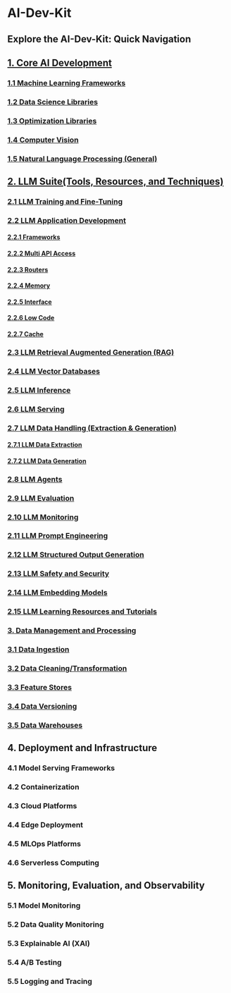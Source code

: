 # AI-Dev-Kit

## Explore the AI-Dev-Kit: Quick Navigation

## [1. Core AI Development](https://github.com/Charikshith/GEN_AI_REPO/blob/main/AI_Dev_Kit/01-Core_AI_Development.md)

### [1.1 Machine Learning Frameworks](https://github.com/Charikshith/GEN_AI_REPO/blob/main/AI_Dev_Kit/01-Core_AI_Development.md#11-machine-learning-frameworks)

### [1.2 Data Science Libraries](https://github.com/Charikshith/GEN_AI_REPO/blob/main/AI_Dev_Kit/01-Core_AI_Development.md#12-data-science-libraries)

### [1.3 Optimization Libraries](https://github.com/Charikshith/GEN_AI_REPO/blob/main/AI_Dev_Kit/01-Core_AI_Development.md#13-optimization-libraries)

### [1.4 Computer Vision](https://github.com/Charikshith/GEN_AI_REPO/blob/main/AI_Dev_Kit/01-Core_AI_Development.md#14-computer-vision)

### [1.5 Natural Language Processing (General)](https://github.com/Charikshith/GEN_AI_REPO/blob/main/AI_Dev_Kit/01-Core_AI_Development.md#15-natural-language-processing-general)

## [2. LLM Suite(Tools, Resources, and Techniques) ](https://github.com/Charikshith/GEN_AI_REPO/blob/main/AI_Dev_Kit/02-LLM_Suite.md#2-llm-suite)

### [2.1 LLM Training and Fine-Tuning](https://github.com/Charikshith/GEN_AI_REPO/blob/main/AI_Dev_Kit/02-LLM_Suite.md#21-llm-training-and-fine-tuning)

### [2.2 LLM Application Development](https://github.com/Charikshith/GEN_AI_REPO/blob/main/AI_Dev_Kit/02-LLM_Suite.md#22-llm-application-development)

#### [2.2.1 Frameworks](https://github.com/Charikshith/GEN_AI_REPO/blob/main/AI_Dev_Kit/02-LLM_Suite.md#221-frameworks)

#### [2.2.2 Multi API Access](https://github.com/Charikshith/GEN_AI_REPO/blob/main/AI_Dev_Kit/02-LLM_Suite.md#222-multi-api-access)

#### [2.2.3 Routers](https://github.com/Charikshith/GEN_AI_REPO/blob/main/AI_Dev_Kit/02-LLM_Suite.md#223-routers)

#### [2.2.4 Memory](https://github.com/Charikshith/GEN_AI_REPO/blob/main/AI_Dev_Kit/02-LLM_Suite.md#224-memory)

#### [2.2.5 Interface](https://github.com/Charikshith/GEN_AI_REPO/blob/main/AI_Dev_Kit/02-LLM_Suite.md#225-interface)

#### [2.2.6 Low Code](https://github.com/Charikshith/GEN_AI_REPO/blob/main/AI_Dev_Kit/02-LLM_Suite.md#226-low-code)

#### [2.2.7 Cache](https://github.com/Charikshith/GEN_AI_REPO/blob/main/AI_Dev_Kit/02-LLM_Suite.md#227-cache)

### [2.3 LLM Retrieval Augmented Generation (RAG)](https://github.com/Charikshith/GEN_AI_REPO/blob/main/AI_Dev_Kit/02-LLM_Suite.md#23-llm-retrieval-augmented-generation-rag)

### [2.4 LLM Vector Databases](https://github.com/Charikshith/GEN_AI_REPO/blob/main/AI_Dev_Kit/02-LLM_Suite.md#23-llm-retrieval-augmented-generation-rag)

### [2.5 LLM Inference](https://github.com/Charikshith/GEN_AI_REPO/blob/main/AI_Dev_Kit/02-LLM_Suite.md#25-llm-inference)

### [2.6 LLM Serving](https://github.com/Charikshith/GEN_AI_REPO/blob/main/AI_Dev_Kit/02-LLM_Suite.md#26-llm-serving)

### [2.7 LLM Data Handling (Extraction & Generation)](https://github.com/Charikshith/GEN_AI_REPO/blob/main/AI_Dev_Kit/02-LLM_Suite.md#27-llm-data-handling-extraction--generation)

#### [2.7.1 LLM Data Extraction](https://github.com/Charikshith/GEN_AI_REPO/blob/main/AI_Dev_Kit/02-LLM_Suite.md#271-llm-data-extraction)

#### [2.7.2 LLM Data Generation](https://github.com/Charikshith/GEN_AI_REPO/blob/main/AI_Dev_Kit/02-LLM_Suite.md#272-llm-data-generation)

### [2.8 LLM Agents](https://github.com/Charikshith/GEN_AI_REPO/blob/main/AI_Dev_Kit/02-LLM_Suite.md#28-llm-agents)

### [2.9 LLM Evaluation](https://github.com/Charikshith/GEN_AI_REPO/blob/main/AI_Dev_Kit/02-LLM_Suite.md#29-llm-evaluation)

### [2.10 LLM Monitoring](https://github.com/Charikshith/GEN_AI_REPO/blob/main/AI_Dev_Kit/02-LLM_Suite.md#210-llm-monitoring)

### [2.11 LLM Prompt Engineering](https://github.com/Charikshith/GEN_AI_REPO/blob/main/AI_Dev_Kit/02-LLM_Suite.md#211-llm-prompt-engineering)

### [2.12 LLM Structured Output Generation](https://github.com/Charikshith/GEN_AI_REPO/blob/main/AI_Dev_Kit/02-LLM_Suite.md#212-llm-structured-output-generation)

### [2.13 LLM Safety and Security](https://github.com/Charikshith/GEN_AI_REPO/blob/main/AI_Dev_Kit/02-LLM_Suite.md#213-llm-safety-and-security)

### [2.14 LLM Embedding Models](https://github.com/Charikshith/GEN_AI_REPO/blob/main/AI_Dev_Kit/02-LLM_Suite.md#214-llm-embedding-models)

### [2.15 LLM Learning Resources and Tutorials](https://github.com/Charikshith/GEN_AI_REPO/blob/main/AI_Dev_Kit/02-LLM_Suite.md#215-llm-learning-resources-and-tutorials)

### [3. Data Management and Processing](https://github.com/Charikshith/GEN_AI_REPO/blob/main/AI_Dev_Kit/03-Data_Management.md#3-data-management-and-processing)

### [3.1 Data Ingestion](https://github.com/Charikshith/GEN_AI_REPO/blob/main/AI_Dev_Kit/03-Data_Management.md#31-data-ingestion)

### [3.2 Data Cleaning/Transformation](https://github.com/Charikshith/GEN_AI_REPO/blob/main/AI_Dev_Kit/03-Data_Management.md#32-data-cleaningtransformation)

### [3.3 Feature Stores](https://github.com/Charikshith/GEN_AI_REPO/blob/main/AI_Dev_Kit/03-Data_Management.md#33-feature-stores)

### [3.4 Data Versioning](https://github.com/Charikshith/GEN_AI_REPO/blob/main/AI_Dev_Kit/03-Data_Management.md#34-data-versioning)

### [3.5 Data Warehouses](https://github.com/Charikshith/GEN_AI_REPO/blob/main/AI_Dev_Kit/03-Data_Management.md#35-data-warehouses)

## 4. Deployment and Infrastructure

### 4.1 Model Serving Frameworks

### 4.2 Containerization

### 4.3 Cloud Platforms

### 4.4 Edge Deployment

### 4.5 MLOps Platforms

### 4.6 Serverless Computing

## 5. Monitoring, Evaluation, and Observability

### 5.1 Model Monitoring

### 5.2 Data Quality Monitoring

### 5.3 Explainable AI (XAI)

### 5.4 A/B Testing

### 5.5 Logging and Tracing
